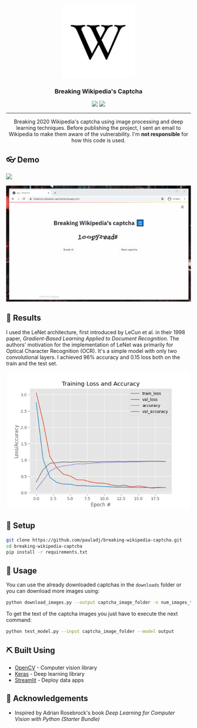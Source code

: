 <p align="center">
  <a href="" rel="noopener">
 <img width=200px height=200px src="img/logo.jpg" alt="Project logo"></a>
</p>
<h3 align="center">Breaking Wikipedia's Captcha</h3>

<div align="center">
    <img src="https://img.shields.io/badge/python-v3.7.9-blue" />
    <img src="https://img.shields.io/badge/license-MIT-green" />
</div>

---

<p align="center"> Breaking 2020 Wikipedia's captcha using image processing and deep learning techniques. Before publishing the project, I sent an email to Wikipedia to make them aware of the vulnerability. I'm <b>not responsible</b> for how this code is used.
    <br> 
</p>

## 👓 Demo

<a href="https://breaking-wikipedia-captcha.herokuapp.com/"><img src="https://img.shields.io/badge/Heroku-Open Web App-red?logo=heroku" /></a>

<img src="img/breaking-wikipedia-captcha.gif" />

## 📄 Results

I used the LeNet architecture, first introduced by LeCun et al. in their 1998 paper, *Gradient-Based Learning Applied to Document Recognition*. The authors' motivation for the implementation of LeNet was primarily for Optical Character Recognition (OCR). It's a simple model with only two convolutional layers. I achieved 96% accuracy and 0.15 loss both on the train and the test set.

<div style="text-align:center;"><img width="500" src="output/results.png" /></div>



## 🔧 Setup 
```bash
git clone https://github.com/pauladj/breaking-wikipedia-captcha.git
cd breaking-wikipedia-captcha
pip install -r requirements.txt
```


## 🎈 Usage 
You can use the already downloaded captchas in the `downloads` folder or you can download more images using:

```bash
python download_images.py --output captcha_image_folder -n num_images_to_download
```

To get the text of the captcha images you just have to execute the next command:

```bash
python test_model.py --input captcha_image_folder --model output
```

## ⛏️ Built Using 
- [OpenCV](https://opencv.org/) - Computer vision library
- [Keras](https://keras.io/) - Deep learning library
- [Streamlit](https://www.streamlit.io/) - Deploy data apps

## 🎉 Acknowledgements 
- Inspired by Adrian Rosebrock's book *Deep Learning for Computer Vision with Python (Starter Bundle)*
